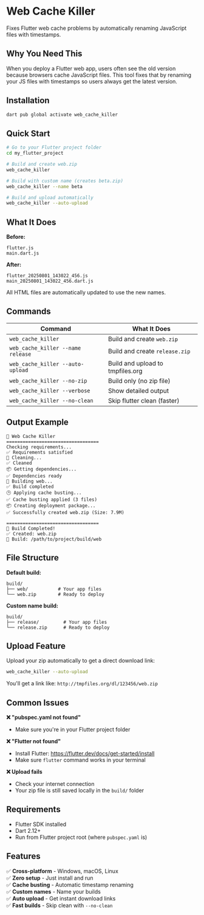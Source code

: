 # Web Cache Killer

Fixes Flutter web cache problems by automatically renaming JavaScript files with timestamps.

## Why You Need This

When you deploy a Flutter web app, users often see the old version because browsers cache JavaScript files. This tool fixes that by renaming your JS files with timestamps so users always get the latest version.

## Installation

```bash
dart pub global activate web_cache_killer
```

## Quick Start

```bash
# Go to your Flutter project folder
cd my_flutter_project

# Build and create web.zip
web_cache_killer

# Build with custom name (creates beta.zip)
web_cache_killer --name beta

# Build and upload automatically
web_cache_killer --auto-upload
```

## What It Does

**Before:**
```
flutter.js
main.dart.js
```

**After:**
```
flutter_20250801_143022_456.js
main_20250801_143022_456.dart.js
```

All HTML files are automatically updated to use the new names.

## Commands

| Command | What It Does |
|---------|-------------|
| `web_cache_killer` | Build and create `web.zip` |
| `web_cache_killer --name release` | Build and create `release.zip` |
| `web_cache_killer --auto-upload` | Build and upload to tmpfiles.org |
| `web_cache_killer --no-zip` | Build only (no zip file) |
| `web_cache_killer --verbose` | Show detailed output |
| `web_cache_killer --no-clean` | Skip flutter clean (faster) |

## Output Example

```
🚀 Web Cache Killer
==================================
Checking requirements...
✅ Requirements satisfied
🧹 Cleaning...
✅ Cleaned
📦 Getting dependencies...
✅ Dependencies ready
🔧 Building web...
✅ Build completed
🕒 Applying cache busting...
✅ Cache busting applied (3 files)
📦 Creating deployment package...
✅ Successfully created web.zip (Size: 7.9M)

==================================
🎉 Build Completed!
✅ Created: web.zip
📁 Build: /path/to/project/build/web
```

## File Structure

**Default build:**
```
build/
├── web/           # Your app files
└── web.zip        # Ready to deploy
```

**Custom name build:**
```
build/
├── release/         # Your app files
└── release.zip      # Ready to deploy
```

## Upload Feature

Upload your zip automatically to get a direct download link:

```bash
web_cache_killer --auto-upload
```

You'll get a link like: `http://tmpfiles.org/dl/123456/web.zip`

## Common Issues

**❌ "pubspec.yaml not found"**
- Make sure you're in your Flutter project folder

**❌ "Flutter not found"**
- Install Flutter: https://flutter.dev/docs/get-started/install
- Make sure `flutter` command works in your terminal

**❌ Upload fails**
- Check your internet connection
- Your zip file is still saved locally in the `build/` folder

## Requirements

- Flutter SDK installed
- Dart 2.12+ 
- Run from Flutter project root (where `pubspec.yaml` is)

## Features

✅ **Cross-platform** - Windows, macOS, Linux  
✅ **Zero setup** - Just install and run  
✅ **Cache busting** - Automatic timestamp renaming  
✅ **Custom names** - Name your builds  
✅ **Auto upload** - Get instant download links  
✅ **Fast builds** - Skip clean with `--no-clean`